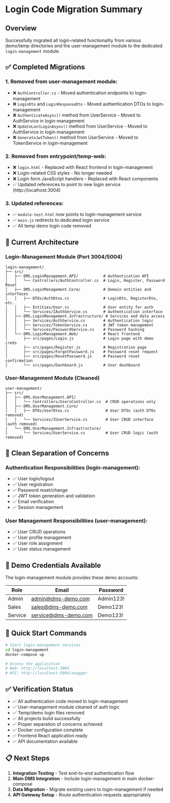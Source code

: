 # Login Code Migration Summary

## Overview
Successfully migrated all login-related functionality from various demo/temp directories and the user-management module to the dedicated `login-management` module.

## ✅ Completed Migrations

### 1. **Removed from user-management module:**
- ❌ `AuthController.cs` - Moved authentication endpoints to login-management
- ❌ `LoginDto` and `LoginResponseDto` - Moved authentication DTOs to login-management
- ❌ `AuthenticateAsync()` method from UserService - Moved to AuthService in login-management
- ❌ `UpdateLastLoginAsync()` method from UserService - Moved to AuthService in login-management
- ❌ `GenerateJwtToken()` method from UserService - Moved to TokenService in login-management

### 2. **Removed from entrypoint/temp-web:**
- ❌ `login.html` - Replaced with React frontend in login-management
- ❌ Login-related CSS styles - No longer needed
- ❌ Login form JavaScript handlers - Replaced with React components
- ✅ Updated references to point to new login service (http://localhost:3004)

### 3. **Updated references:**
- ✅ `module-test.html` now points to login-management service
- ✅ `main.js` redirects to dedicated login service
- ✅ All temp demo login code removed

## 🔧 Current Architecture

### Login-Management Module (Port 3004/5004)
```
login-management/
├── src/
│   ├── DMS.LoginManagement.API/           # Authentication API
│   │   └── Controllers/AuthController.cs  # Login, Register, Password Reset
│   ├── DMS.LoginManagement.Core/          # Domain entities and interfaces
│   │   ├── DTOs/AuthDtos.cs               # LoginDto, RegisterDto, etc.
│   │   ├── Entities/User.cs               # User entity for auth
│   │   └── Services/IAuthService.cs       # Authentication interface
│   ├── DMS.LoginManagement.Infrastructure/ # Services and data access
│   │   ├── Services/AuthService.cs        # Authentication logic
│   │   ├── Services/TokenService.cs       # JWT token management
│   │   └── Services/PasswordService.cs    # Password hashing
│   └── DMS.LoginManagement.Web/           # React frontend
│       ├── src/pages/Login.js             # Login page with demo creds
│       ├── src/pages/Register.js          # Registration page
│       ├── src/pages/ForgotPassword.js    # Password reset request
│       ├── src/pages/ResetPassword.js     # Password reset confirmation
│       └── src/pages/Dashboard.js         # User dashboard
```

### User-Management Module (Cleaned)
```
user-management/
├── src/
│   ├── DMS.UserManagement.API/
│   │   └── Controllers/UsersController.cs  # CRUD operations only
│   ├── DMS.UserManagement.Core/
│   │   ├── DTOs/UserDtos.cs                # User DTOs (auth DTOs removed)
│   │   └── Services/IUserService.cs        # User CRUD interface (auth removed)
│   └── DMS.UserManagement.Infrastructure/
│       └── Services/UserService.cs         # User CRUD logic (auth removed)
```

## 🎯 Clean Separation of Concerns

### Authentication Responsibilities (login-management):
- ✅ User login/logout
- ✅ User registration
- ✅ Password reset/change
- ✅ JWT token generation and validation
- ✅ Email verification
- ✅ Session management

### User Management Responsibilities (user-management):
- ✅ User CRUD operations
- ✅ User profile management
- ✅ User role assignment
- ✅ User status management

## 🚀 Demo Credentials Available

The login-management module provides these demo accounts:

| Role    | Email                 | Password  |
|---------|----------------------|-----------|
| Admin   | admin@dms-demo.com   | Admin123! |
| Sales   | sales@dms-demo.com   | Demo123!  |
| Service | service@dms-demo.com | Demo123!  |

## 🔧 Quick Start Commands

```bash
# Start login-management services
cd login-management
docker-compose up

# Access the application
# Web: http://localhost:3004
# API: http://localhost:5004/swagger
```

## ✅ Verification Status

- ✅ All authentication code moved to login-management
- ✅ User-management module cleaned of auth logic  
- ✅ Temp/demo login files removed
- ✅ All projects build successfully
- ✅ Proper separation of concerns achieved
- ✅ Docker configuration complete
- ✅ Frontend React application ready
- ✅ API documentation available

## 📋 Next Steps

1. **Integration Testing** - Test end-to-end authentication flow
2. **Main DMS Integration** - Include login-management in main docker-compose
3. **Data Migration** - Migrate existing users to login-management if needed
4. **API Gateway Setup** - Route authentication requests appropriately
